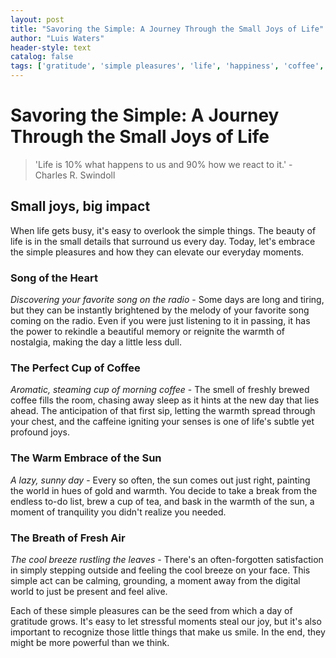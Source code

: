 ```yaml
---
layout: post
title: "Savoring the Simple: A Journey Through the Small Joys of Life"
author: "Luis Waters"
header-style: text
catalog: false
tags: ['gratitude', 'simple pleasures', 'life', 'happiness', 'coffee', 'sun', 'music', 'wellness', 'inspiration']
---
```


# Savoring the Simple: A Journey Through the Small Joys of Life

> 'Life is 10% what happens to us and 90% how we react to it.' - Charles R. Swindoll

## Small joys, big impact

When life gets busy, it's easy to overlook the simple things. The beauty of life is in the small details that surround us every day. Today, let's embrace the simple pleasures and how they can elevate our everyday moments.

### Song of the Heart

*Discovering your favorite song on the radio* - Some days are long and tiring, but they can be instantly brightened by the melody of your favorite song coming on the radio. Even if you were just listening to it in passing, it has the power to rekindle a beautiful memory or reignite the warmth of nostalgia, making the day a little less dull.

### The Perfect Cup of Coffee

*Aromatic, steaming cup of morning coffee* - The smell of freshly brewed coffee fills the room, chasing away sleep as it hints at the new day that lies ahead. The anticipation of that first sip, letting the warmth spread through your chest, and the caffeine igniting your senses is one of life's subtle yet profound joys. 

### The Warm Embrace of the Sun

*A lazy, sunny day* - Every so often, the sun comes out just right, painting the world in hues of gold and warmth. You decide to take a break from the endless to-do list, brew a cup of tea, and bask in the warmth of the sun, a moment of tranquility you didn't realize you needed. 

### The Breath of Fresh Air

*The cool breeze rustling the leaves* - There's an often-forgotten satisfaction in simply stepping outside and feeling the cool breeze on your face. This simple act can be calming, grounding, a moment away from the digital world to just be present and feel alive. 

Each of these simple pleasures can be the seed from which a day of gratitude grows. It's easy to let stressful moments steal our joy, but it's also important to recognize those little things that make us smile. In the end, they might be more powerful than we think.
